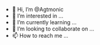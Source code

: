 - 👋 Hi, I’m @Agtmonic
- 👀 I’m interested in ...
- 🌱 I’m currently learning ...
- 💞️ I’m looking to collaborate on ...
- 📫 How to reach me ...

<!---
Agtmonic/Agtmonic is a ✨ special ✨ repository because its `README.md` (this file) appears on your GitHub profile.
You can click the Preview link to take a look at your changes.
--->
